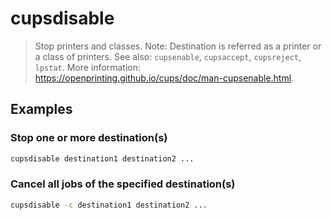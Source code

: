 # cupsdisable

> Stop printers and classes. Note: Destination is referred as a printer or a class of printers. See also: `cupsenable`, `cupsaccept`, `cupsreject`, `lpstat`. More information: <https://openprinting.github.io/cups/doc/man-cupsenable.html>.

## Examples

### Stop one or more destination(s)

```bash
cupsdisable destination1 destination2 ...
```

### Cancel all jobs of the specified destination(s)

```bash
cupsdisable -c destination1 destination2 ...
```

